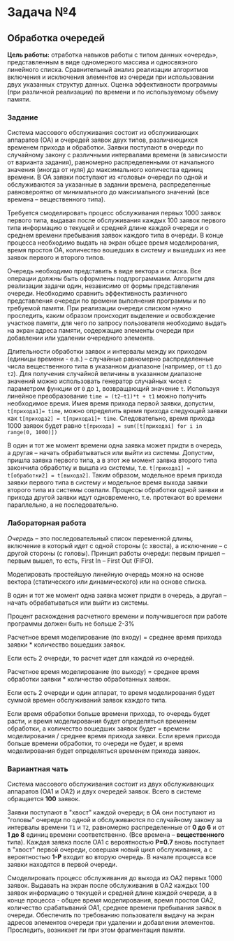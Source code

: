 # Задача №4
## Обработка очередей
**Цель работы:** отработка навыков работы с типом данных «очередь», представленным
в виде одномерного массива и односвязного линейного списка. Сравнительный
анализ реализации алгоритмов включения и исключения элементов из очереди при
использовании двух указанных структур данных. Оценка эффективности программы
(при различной реализации) по времени и по используемому объему памяти.

### Задание
Система массового обслуживания состоит из обслуживающих аппаратов (ОА) и
очередей заявок двух типов, различающихся временем прихода и обработки.
Заявки поступают в очереди по случайному закону с различными интервалами
времени (в зависимости от варианта задания), равномерно распределенными от
начального значения (иногда от нуля) до максимального количества единиц
времени. В ОА заявки поступают из «головы» очереди по одной и обслуживаются за
указанные в задании времена, распределенные равновероятно от минимального до
максимального значений (все времена – вещественного типа).

Требуется смоделировать процесс обслуживания первых 1000 заявок первого типа,
выдавая после обслуживания каждых 100 заявок первого типа информацию о текущей
и средней длине каждой очереди и о среднем времени пребывания заявок каждого
типа в очереди. В конце процесса необходимо выдать на экран общее время
моделирования, время простоя ОА, количество вошедших в систему и вышедших из
нее заявок первого и второго типов.

Очередь необходимо представить в виде вектора и списка. Все операции должны
быть оформлены подпрограммами. Алгоритм для реализации задачи один, независимо
от формы представления очереди. Необходимо сравнить эффективность различного
представления очереди по времени выполнения программы и по требуемой памяти.
При реализации очереди списком нужно проследить, каким образом происходит
выделение и освобождение участков памяти, для чего по запросу пользователя
необходимо выдать на экран адреса памяти, содержащие элементы очереди при
добавлении или удалении очередного элемента.

Длительности обработки заявок и интервалы между их приходом (единицы времени -
е.в.) – случайные равномерно распределенные числа вещественного типа в
указанном диапазоне (например, от `t1` до `t2`). Для получения случайной
величины в указанном диапазоне значений можно использовать генератор случайных
чисел с параметром функции от `0` до `1`, возвращающий значение `t`. Используя
линейное преобразование `time = (t2–t1)*t + t1` можно получить необходимое
время. Имея время прихода первой заявки, допустим, `t[прихода1]= time`, можно
определить время прихода следующей заявки как
`t[прихода2] = t[прихода1]+ time`. Следовательно, время прихода 1000 заявок
будет равно `t[прихода] = sum([t[приходаi] for i in range(0, 1000)])`

В один и тот же момент времени одна заявка может придти в очередь, а другая –
начать обрабатываться или выйти из системы. Допустим, пришла заявка первого
типа, а в этот же момент заявка второго типа закончила обработку и вышла из
системы, т.е. `t[прихода1] = t[обработки2] = t[выхода2]`. Таким образом,
модельное время прихода заявки первого типа в систему и модельное время выхода
заявки второго типа из системы совпали. Процессы обработки одной заявки и
прихода другой заявки идут одновременно, т.е. протекают во времени параллельно,
а не последовательно.

### Лабораторная работа

*Очередь* – это последовательный список переменной длины, включение в который
идет с одной стороны (с хвоста), а исключение – с другой стороны (с головы).
Принцип работы очереди: первым пришел – первым вышел, то есть, First In – First
Out (FIFO).  

Моделировать простейшую линейную очередь можно на основе вектора (статического
или динамического) или на основе списка. 

В один и тот же момент одна заявка может придти в очередь, а другая – начать
обрабатываться или выйти из системы.

Процент расхождения расчетного времени и получившегося при работе программы
должен быть не больше 2-3%

Расчетное время моделирование (по входу) = среднее время прихода заявки *
количество вошедших заявок. 

Если есть 2 очереди, то расчет идет для каждой из очередей.

Расчетное время моделирование (по выходу) = среднее время обработки заявки *
количество обработанных заявок.

Если есть 2 очереди и один аппарат, то время моделирования будет суммой времен
обслуживаний заявок каждого типа.

Если время обработки больше времени прихода, то очередь будет расти, и время
моделирования будет определяться временем обработки, а количество вошедших
заявок будет = времени моделирования /  среднее время прихода заявки.
Если время прихода больше времени обработки, то очереди не будет, и время
моделирования будет определяться временем прихода заявок.

### Вариантная чать
Система массового обслуживания состоит из двух обслуживающих аппаратов (ОА1 и
ОА2) и двух очередей заявок. Всего в системе обращается **100** заявок.

Заявки поступают в "хвост" каждой очереди; в ОА они поступают из "головы"
очереди по одной и обслуживаются по случайному закону за интервалы времени
`Т1` и `Т2`, равномерно распределенные от **0 до 6** и от **1 до 8** единиц
времени соответственно. (Все времена – **вещественного** типа). Каждая заявка
после ОА1 c вероятностью **Р=0.7** вновь поступает в "хвост" первой очереди,
совершая новый цикл обслуживания, а с вероятностью **1-Р** входит во вторую
очередь. В начале процесса все заявки находятся в первой очереди.

Смоделировать процесс обслуживания до выхода из ОА2 первых 1000 заявок.
Выдавать на экран после обслуживания  в ОА2 каждых 100 заявок информацию о
текущей и средней длине каждой очереди, а в конце процесса - общее время
моделирования, время простоя ОА2, количество срабатываний ОА1, среднее времени
пребывания заявок в очереди. Обеспечить по требованию пользователя выдачу на
экран адресов элементов очереди при удалении и добавлении элементов.
Проследить, возникает ли при этом фрагментация памяти.



